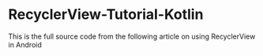 # RecyclerView-Tutorial-Kotlin
This is the full source code from the following article on using RecyclerView in Android
